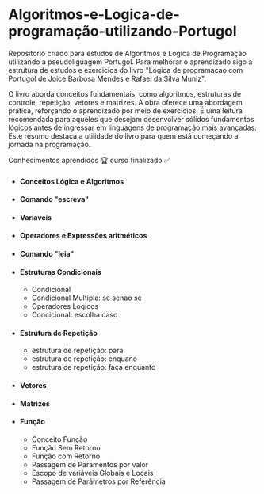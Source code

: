 # Algoritmos-e-Logica-de-programação-utilizando-Portugol
Repositorio criado para estudos  de Algoritmos e Logica de Programação utilizando a pseudoliguagem Portugol.  Para melhorar o  aprendizado sigo a estrutura de estudos e exercicios do livro  "Logica de programacao com Portugol de Joice Barbosa Mendes e Rafael da Silva Muniz".

O livro aborda conceitos fundamentais, como algoritmos, estruturas de controle, repetição, vetores e matrizes. A obra oferece uma abordagem prática, reforçando o aprendizado por meio de exercícios. É uma leitura recomendada para aqueles que desejam desenvolver sólidos fundamentos lógicos antes de ingressar em linguagens de programação mais avançadas. Este resumo destaca a utilidade do livro para quem está começando a jornada na programação.

Conhecimentos aprendidos 🏆
curso finalizado ✅
- #### Conceitos Lógica e Algoritmos
- #### Comando "escreva"
- #### Variaveis
- #### Operadores e Expressões aritméticos 
- #### Comando "leia"
- #### Estruturas Condicionais
  - Condicional
  - Condicional Multipla: se senao se
  - Operadores Logicos
  - Concicional: escolha caso
- #### Estrutura de Repetição
  - estrutura de repetição: para
   - estrutura de repetição: enquano
   - estrutura de repetição: faça enquanto
- #### Vetores
- #### Matrizes
- #### Função
  - Conceito Função
  - Função Sem Retorno
  - Função com Retorno
  - Passagem de Paramentos por valor
  - Escopo de variáveis Globais e Locais
  - Passagem de Parâmetros por Referência 
 


